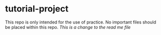 # tutorial-project
This repo is only intended for the use of practice. No important files should be placed within this repo. *This is a change to the read me file*
